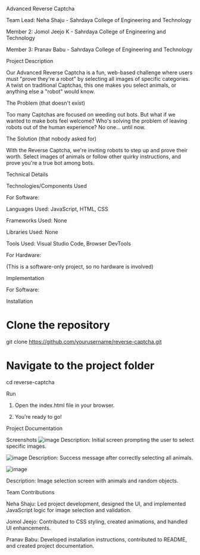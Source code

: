 Advanced Reverse Captcha

Team Lead: Neha Shaju - Sahrdaya College of Engineering and Technology

Member 2: Jomol Jeejo K - Sahrdaya College of Engineering and Technology

Member 3: Pranav Babu - Sahrdaya College of Engineering and Technology

Project Description

Our Advanced Reverse Captcha is a fun, web-based challenge where users must "prove they're a robot" by selecting all images of specific categories. A twist on traditional Captchas, this one makes you select animals, or anything else a "robot" would know.


The Problem (that doesn't exist)

Too many Captchas are focused on weeding out bots. But what if we wanted to make bots feel welcome? Who's solving the problem of leaving robots out of the human experience? No one… until now.


The Solution (that nobody asked for)

With the Reverse Captcha, we're inviting robots to step up and prove their worth. Select images of animals or follow other quirky instructions, and prove you're a true bot among bots.


Technical Details

Technologies/Components Used

For Software:

Languages Used: JavaScript, HTML, CSS

Frameworks Used: None

Libraries Used: None

Tools Used: Visual Studio Code, Browser DevTools


For Hardware:

(This is a software-only project, so no hardware is involved)



Implementation

For Software:

Installation

# Clone the repository
git clone https://github.com/yourusername/reverse-captcha.git

# Navigate to the project folder
cd reverse-captcha

Run
1. Open the index.html file in your browser.

2. You’re ready to go!


Project Documentation

Screenshots
![image](https://github.com/user-attachments/assets/bd7c815f-d5db-4181-a384-a7048ae25f33)
Description: Initial screen prompting the user to select specific images.

![image](https://github.com/user-attachments/assets/ed2fb6ab-6a74-4776-8e1a-a1d7b70c098c)
Description: Success message after correctly selecting all animals.

![image](https://github.com/user-attachments/assets/9adeb829-b9ef-4072-b663-6c53e931f14e)

Description: Image selection screen with animals and random objects.


Team Contributions

Neha Shaju: Led project development, designed the UI, and implemented JavaScript logic for image selection and validation.

Jomol Jeejo: Contributed to CSS styling, created animations, and handled UI enhancements.

Pranav Babu: Developed installation instructions, contributed to README, and created project documentation.
